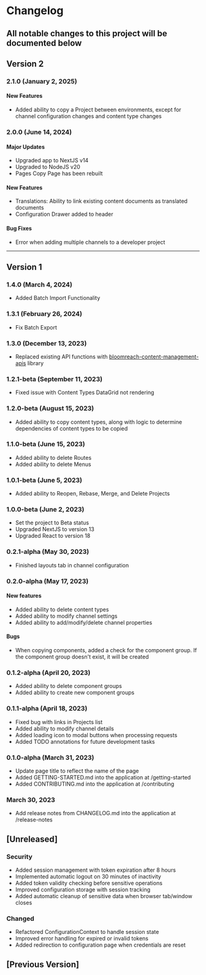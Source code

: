# Changelog
## All notable changes to this project will be documented below

## Version 2

### 2.1.0 (January 2, 2025)
#### New Features
- Added ability to copy a Project between environments, except for channel configuration changes and content type changes

### 2.0.0 (June 14, 2024)
#### Major Updates
- Upgraded app to NextJS v14
- Upgraded to NodeJS v20
- Pages Copy Page has been rebuilt

#### New Features
- Translations: Ability to link existing content documents as translated documents
- Configuration Drawer added to header

#### Bug Fixes
- Error when adding multiple channels to a developer project

---

## Version 1

### 1.4.0 (March 4, 2024)
- Added Batch Import Functionality

### 1.3.1 (February 26, 2024)
- Fix Batch Export

### 1.3.0 (December 13, 2023)
- Replaced existing API functions with [bloomreach-content-management-apis](https://www.npmjs.com/package/bloomreach-content-management-apis) library

### 1.2.1-beta (September 11, 2023)
- Fixed issue with Content Types DataGrid not rendering

### 1.2.0-beta (August 15, 2023)
- Added ability to copy content types, along with logic to determine dependencies of content types to be copied

### 1.1.0-beta (June 15, 2023)
- Added ability to delete Routes
- Added ability to delete Menus

### 1.0.1-beta (June 5, 2023)
- Added ability to Reopen, Rebase, Merge, and Delete Projects

### 1.0.0-beta (June 2, 2023)
- Set the project to Beta status
- Upgraded NextJS to version 13
- Upgraded React to version 18

### 0.2.1-alpha (May 30, 2023)
- Finished layouts tab in channel configuration

### 0.2.0-alpha (May 17, 2023)
#### New features
- Added ability to delete content types
- Added ability to modify channel settings
- Added ability to add/modify/delete channel properties
#### Bugs
- When copying components, added a check for the component group. If the component group doesn't exist, it will be created

### 0.1.2-alpha (April 20, 2023)
- Added ability to delete component groups
- Added ability to create new component groups

### 0.1.1-alpha (April 18, 2023)
- Fixed bug with links in Projects list
- Added ability to modify channel details
- Added loading icon to modal buttons when processing requests
- Added TODO annotations for future development tasks

### 0.1.0-alpha (March 31, 2023)
- Update page title to reflect the name of the page
- Added GETTING-STARTED.md into the application at /getting-started
- Added CONTRIBUTING.md into the application at /contributing

### March 30, 2023
- Add release notes from CHANGELOG.md into the application at /release-notes

## [Unreleased]

### Security
- Added session management with token expiration after 8 hours
- Implemented automatic logout on 30 minutes of inactivity
- Added token validity checking before sensitive operations
- Improved configuration storage with session tracking
- Added automatic cleanup of sensitive data when browser tab/window closes

### Changed
- Refactored ConfigurationContext to handle session state
- Improved error handling for expired or invalid tokens
- Added redirection to configuration page when credentials are reset

## [Previous Version]
